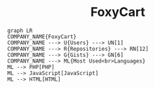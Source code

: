 <h1 align="center">FoxyCart</h1>

```mermaid
graph LR
COMPANY_NAME{FoxyCart}
COMPANY_NAME ---> U{Users} ---> UN[1]
COMPANY_NAME ---> R{Repositories} ---> RN[12]
COMPANY_NAME ---> G{Gists} ---> GN[6]
COMPANY_NAME ---> ML{Most Used<br>Languages}
ML --> PHP[PHP]
ML --> JavaScript[JavaScript]
ML --> HTML[HTML]
```
